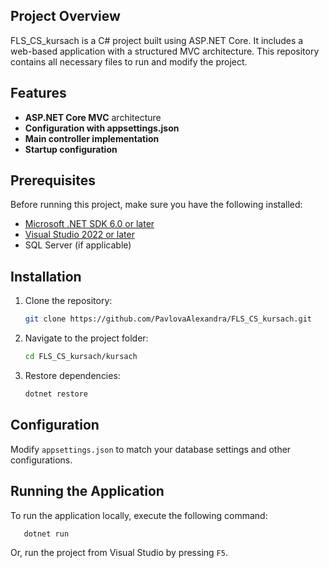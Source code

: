 ## Project Overview
FLS_CS_kursach is a C# project built using ASP.NET Core. It includes a web-based application with a structured MVC architecture. This repository contains all necessary files to run and modify the project.

## Features
- **ASP.NET Core MVC** architecture
- **Configuration with appsettings.json**
- **Main controller implementation**
- **Startup configuration**

## Prerequisites
Before running this project, make sure you have the following installed:
- [Microsoft .NET SDK 6.0 or later](https://dotnet.microsoft.com/en-us/download)
- [Visual Studio 2022 or later](https://visualstudio.microsoft.com/)
- SQL Server (if applicable)

## Installation
1. Clone the repository:
   ```sh
   git clone https://github.com/PavlovaAlexandra/FLS_CS_kursach.git
   ```
2. Navigate to the project folder:
   ```sh
   cd FLS_CS_kursach/kursach
   ```
3. Restore dependencies:
   ```sh
   dotnet restore
   ```

## Configuration
Modify `appsettings.json` to match your database settings and other configurations.

## Running the Application
To run the application locally, execute the following command:
```sh
   dotnet run
```
Or, run the project from Visual Studio by pressing `F5`.
